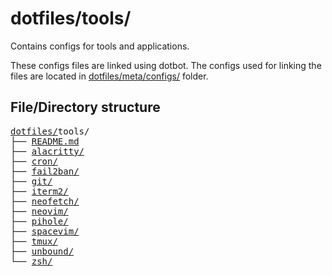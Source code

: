 # dotfiles/tools/

Contains configs for tools and applications.

These configs files are linked using dotbot. The configs used for linking the files are located in [dotfiles/meta/configs/](https://github.com/Clumsy-Coder/dotfiles/tree/master/meta/configs) folder.

## File/Directory structure

<!--
loaded tree structure with
tree -a -C -H "." tools/ -L 1
-->

<pre>
<a href="../../..">dotfiles/</a>tools/
├── <a href="./README.md">README.md</a>
├── <a href="./alacritty/">alacritty/</a>
├── <a href="./cron/">cron/</a>
├── <a href="./fail2ban/">fail2ban/</a>
├── <a href="./git/">git/</a>
├── <a href="./iterm2/">iterm2/</a>
├── <a href="./neofetch/">neofetch/</a>
├── <a href="./neovim/">neovim/</a>
├── <a href="./pihole/">pihole/</a>
├── <a href="./spacevim/">spacevim/</a>
├── <a href="./tmux/">tmux/</a>
├── <a href="./unbound/">unbound/</a>
└── <a href="./zsh/">zsh/</a>
</pre>
